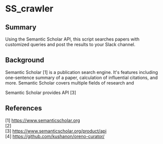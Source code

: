 # SS_crawler

## Summary
Using the Semantic Scholar API, this script searches papers with customized queries and post the results to your Slack channel.

## Background
Semantic Scholar [1] is a publication search engine. It's features including one-sentence summary of a paper, calculation of influential citations, and more. Semantic Scholar covers multiple fields of research and   

Semantic Scholar provides API [3]

## References
[1] https://www.semanticscholar.org  
[2]  
[3] https://www.semanticscholar.org/product/api  
[4] https://github.com/kushanon/oreno-curator/  

